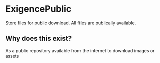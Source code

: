 # ExigencePublic
Store files for public download. All files are publically available.

## Why does this exist?
As a public repository available from the internet to download images or assets
